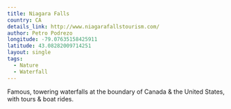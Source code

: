 ```yaml
---
title: Niagara Falls
country: CA
details_link: http://www.niagarafallstourism.com/
author: Petro Podrezo
longitude: -79.07635158425911
latitude: 43.08282009714251
layout: single
tags:
  - Nature
  - Waterfall
---
```

Famous, towering waterfalls at the boundary of Canada & the United States, with tours & boat rides.
